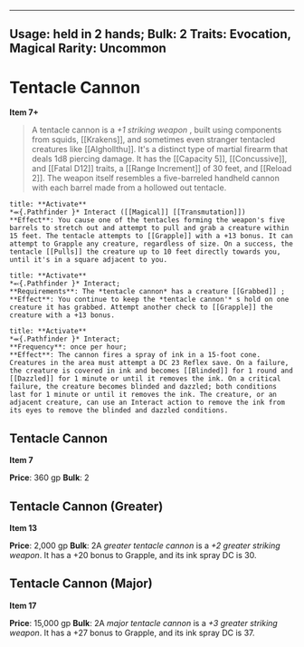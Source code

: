 
---
Usage: held in 2 hands;
Bulk: 2
Traits: Evocation, Magical
Rarity: Uncommon
---

# Tentacle Cannon

**Item 7+**

> A tentacle cannon is a *+1 striking weapon* , built using components from squids, [[Krakens]], and sometimes even stranger tentacled creatures like [[Alghollthu]]. It's a distinct type of martial firearm that deals 1d8 piercing damage. It has the [[Capacity 5]], [[Concussive]], and [[Fatal D12]] traits, a [[Range Increment]] of 30 feet, and [[Reload 2]]. The weapon itself resembles a five-barreled handheld cannon with each barrel made from a hollowed out tentacle.

```ad-embed-ability
title: **Activate**
*⬺{.Pathfinder }* Interact ([[Magical]] [[Transmutation]]) 
**Effect**: You cause one of the tentacles forming the weapon's five barrels to stretch out and attempt to pull and grab a creature within 15 feet. The tentacle attempts to [[Grapple]] with a +13 bonus. It can attempt to Grapple any creature, regardless of size. On a success, the tentacle [[Pulls]] the creature up to 10 feet directly towards you, until it's in a square adjacent to you.

```

```ad-embed-ability
title: **Activate**
*⬻{.Pathfinder }* Interact; 
**Requirements**: The *tentacle cannon* has a creature [[Grabbed]] ;
**Effect**: You continue to keep the *tentacle cannon'* s hold on one creature it has grabbed. Attempt another check to [[Grapple]] the creature with a +13 bonus.

```

```ad-embed-ability
title: **Activate**
*⬺{.Pathfinder }* Interact; 
**Frequency**: once per hour;
**Effect**: The cannon fires a spray of ink in a 15-foot cone. Creatures in the area must attempt a DC 23 Reflex save. On a failure, the creature is covered in ink and becomes [[Blinded]] for 1 round and [[Dazzled]] for 1 minute or until it removes the ink. On a critical failure, the creature becomes blinded and dazzled; both conditions last for 1 minute or until it removes the ink. The creature, or an adjacent creature, can use an Interact action to remove the ink from its eyes to remove the blinded and dazzled conditions.

```

## Tentacle Cannon

**Item 7**

**Price**: 360 gp
**Bulk**: 2

## Tentacle Cannon (Greater)

**Item 13**

**Price**: 2,000 gp
**Bulk**: 2A *greater tentacle cannon* is a *+2 greater striking weapon*. It has a +20 bonus to Grapple, and its ink spray DC is 30.

## Tentacle Cannon (Major)

**Item 17**

**Price**: 15,000 gp
**Bulk**: 2A *major tentacle cannon* is a *+3 greater striking weapon*. It has a +27 bonus to Grapple, and its ink spray DC is 37.
